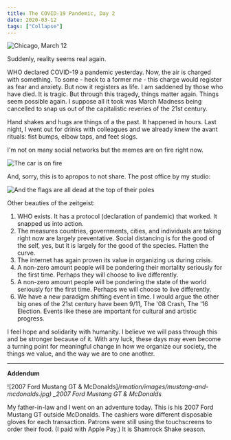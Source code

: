 ```yaml
---
title: The COVID-19 Pandemic, Day 2
date: 2020-03-12
tags: ["Collapse"]
---
```


![Chicago, March 12](/rm_ation/images/covid-19-pandemic-day-2.jpg)

Suddenly, reality seems real again.

<!--x-->

WHO declared COVID-19 a pandemic yesterday. Now, the air is charged with something. To some - heck to a former _me_ - this charge would register as fear and anxiety. But now it registers as life. I am saddened by those who have died. It is tragic. But through this tragedy, things matter again. Things seem possible again. I suppose all it took was March Madness being cancelled to snap us out of the capitalistic reveries of the 21st century.

Hand shakes and hugs are things of a the past. It happened in hours. Last night, I went out for drinks with colleagues and we already knew the avant rituals: fist bumps, elbow taps, and feet slogs.

I'm not on many social networks but the memes are on fire right now.

![The car is on fire](/rm_ation/images/the-car-is-on-fire.jpg)

And, sorry, this is to apropos to not share. The post office by my studio:

![And the flags are all dead at the top of their poles](/rm_ation/images/the-flags-are-all-dead.jpg)

Other beauties of the zeitgeist:

1. WHO exists. It has a protocol (declaration of pandemic) that worked. It snapped us into action.
2. The measures countries, governments, cities, and individuals are taking right now are largely preventative. Social distancing is for the good of the self, yes, but it is largely for the good of the species. Flatten the curve.
3. The internet has again proven its value in organizing us during crisis.
4. A non-zero amount people will be pondering their mortality seriously for the first time. Perhaps they will choose to live differently.
5. A non-zero amount people will be pondering the state of the world seriously for the first time. Perhaps we will choose to live differently.
6. We have a new paradigm shifting event in time. I would argue the other big ones of the 21st century have been 9/11, The '08 Crash, The '16 Election. Events like these are important for cultural and artistic progress.

I feel hope and solidarity with humanity. I believe we will pass through this and be stronger because of it. With any luck, these days may even become a turning point for meaningful change in how we organize our society, the things we value, and the way we are to one another.

---

**Addendum**

![2007 Ford Mustang GT & McDonalds]/rm*ation/images/mustang-and-mcdonalds.jpg)
\_2007 Ford Mustang GT & McDonalds*

My father-in-law and I went on an adventure today. This is his 2007 Ford Mustang GT outside McDonalds. The cashiers wore different disposable gloves for each transaction. Patrons were still using the touchscreens to order their food. (I paid with Apple Pay.) It is Shamrock Shake season.
